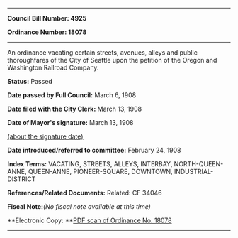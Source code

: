 

********

**Council Bill Number: 4925**
   
**Ordinance Number: 18078**
********

 An ordinance vacating certain streets, avenues, alleys and public thoroughfares of the City of Seattle upon the petition of the Oregon and Washington Railroad Company.

**Status:** Passed
   
**Date passed by Full Council:** March 6, 1908
   
**Date filed with the City Clerk:** March 13, 1908
   
**Date of Mayor's signature:** March 13, 1908
   
[(about the signature date)](/~public/approvaldate.htm)
   
   
   
**Date introduced/referred to committee:** February 24, 1908
   
   
**Index Terms:** VACATING, STREETS, ALLEYS, INTERBAY, NORTH-QUEEN-ANNE, QUEEN-ANNE, PIONEER-SQUARE, DOWNTOWN, INDUSTRIAL-DISTRICT

**References/Related Documents:** Related: CF 34046

**Fiscal Note:**_(No fiscal note available at this time)_

**Electronic Copy: **[PDF scan of Ordinance No. 18078](/~archives/Ordinances/Ord_18078.pdf)

********

